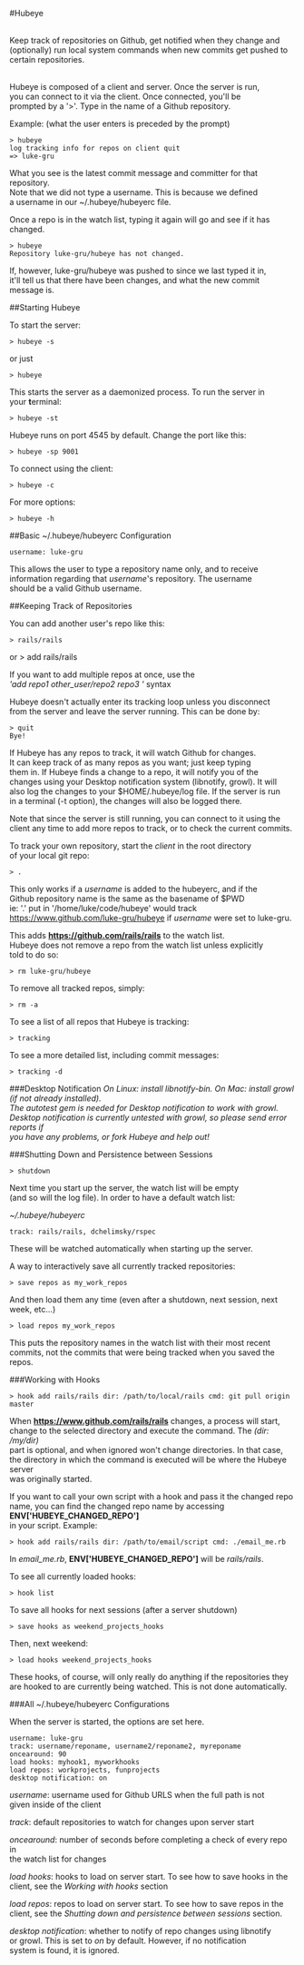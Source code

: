 #Hubeye

<br />
Keep track of repositories on Github, get notified when they change and<br />
(optionally) run local system commands when new commits get pushed to certain
repositories.<br />
<br />

Hubeye is composed of a client and server. Once the server is run,<br />
you can connect to it via the client. Once connected, you'll be<br />
prompted by a '>'. Type in the name of a Github repository.

Example: (what the user enters is preceded by the prompt)

    > hubeye
    log tracking info for repos on client quit
    => luke-gru

What you see is the latest commit message and committer for that repository.<br />
Note that we did not type a username. This is because we defined <br />
a username in our ~/.hubeye/hubeyerc file.

Once a repo is in the watch list, typing it again will go and see if it has
changed.

    > hubeye
    Repository luke-gru/hubeye has not changed.

If, however, luke-gru/hubeye was pushed to since we last typed it in, <br />
it'll tell us that there have been changes, and what the new commit <br />
message is.

##Starting Hubeye

To start the server:

    > hubeye -s
or just

    > hubeye

This starts the server as a daemonized process. To run the server in<br />
your <b>t</b>erminal:

    > hubeye -st

Hubeye runs on port 4545 by default. Change the port like this:

    > hubeye -sp 9001

To connect using the client:

    > hubeye -c

For more options:

    > hubeye -h


##Basic ~/.hubeye/hubeyerc Configuration

    username: luke-gru

This allows the user to type a repository name only, and to receive<br />
information regarding that <i>username</i>'s repository. The username<br />
should be a valid Github username.

##Keeping Track of Repositories

You can add another user's repo like this:

    > rails/rails
or
    > add rails/rails

If you want to add multiple repos at once, use the<br />
<i>'add repo1 other_user/repo2 repo3 '</i> syntax

Hubeye doesn't actually enter its tracking loop unless you disconnect<br />
from the server and leave the server running. This can be done by:

    > quit
    Bye!

If Hubeye has any repos to track, it will watch Github for changes.<br />
It can keep track of as many repos as you want; just keep typing<br />
them in. If Hubeye finds a change to a repo, it will notify you of the<br />
changes using your Desktop notification system (libnotify, growl). It will<br />
also log the changes to your $HOME/.hubeye/log file. If the server is run<br />
in a terminal (-t option), the changes will also be logged there.<br />

Note that since the server is still running, you can connect to it using the<br />
client any time to add more repos to track, or to check the current commits.

To track your own repository, start the <i>client</i> in the root directory<br />
of your local git repo:

    > .

This only works if a <i>username</i> is added to the hubeyerc, and if the<br />
Github repository name is the same as the basename of $PWD<br />
ie: '.' put in '/home/luke/code/hubeye' would track https://www.github.com/luke-gru/hubeye
if <i>username</i> were set to luke-gru.<br />


This adds <b>https://github.com/rails/rails</b> to the watch list.<br />
Hubeye does not remove a repo from the watch list unless explicitly<br />
told to do so:

    > rm luke-gru/hubeye

To remove all tracked repos, simply:

    > rm -a

To see a list of all repos that Hubeye is tracking:

    > tracking

To see a more detailed list, including commit messages:

    > tracking -d

###Desktop Notification
<i>On Linux: install libnotify-bin. On Mac: install growl (if not already installed).<br />
The autotest gem is needed for Desktop notification to work with growl.<br />
Desktop notification is currently untested with growl, so please send error reports if<br />
you have any problems, or fork Hubeye and help out!</i>

###Shutting Down and Persistence between Sessions

    > shutdown

Next time you start up the server, the watch list will be empty<br />
(and so will the log file). In order to have a default watch list:

<i>~/.hubeye/hubeyerc</i>

    track: rails/rails, dchelimsky/rspec

These will be watched automatically when starting up the server.<br />

A way to interactively save all currently tracked repositories:

    > save repos as my_work_repos

And then load them any time (even after a shutdown, next session, next week, etc...)

    > load repos my_work_repos

This puts the repository names in the watch list with their most recent commits,
not the commits that were being tracked when you saved the repos.

###Working with Hooks

    > hook add rails/rails dir: /path/to/local/rails cmd: git pull origin master

When <b>https://www.github.com/rails/rails</b> changes, a process will start, <br />
change to the selected directory and execute the command. The <i>(dir: /my/dir)</i><br />
part is optional, and when ignored won't change directories. In that case,<br />
the directory in which the command is executed will be where the Hubeye server<br />
was originally started.<br />

If you want to call your own script with a hook and pass it the changed repo<br />
name, you can find the changed repo name by accessing <b>ENV['HUBEYE_CHANGED_REPO']</b><br />
in your script. Example:

    > hook add rails/rails dir: /path/to/email/script cmd: ./email_me.rb

In <i>email_me.rb</i>, <b>ENV['HUBEYE_CHANGED_REPO']</b> will be <i>rails/rails</i>.

To see all currently loaded hooks:

    > hook list

To save all hooks for next sessions (after a server shutdown)

    > save hooks as weekend_projects_hooks

Then, next weekend:

    > load hooks weekend_projects_hooks

These hooks, of course, will only really do anything if the repositories they <br />
are hooked to are currently being watched. This is not done automatically.

###All ~/.hubeye/hubeyerc Configurations

When the server is started, the options are set here.

    username: luke-gru
    track: username/reponame, username2/reponame2, myreponame
    oncearound: 90
    load hooks: myhook1, myworkhooks
    load repos: workprojects, funprojects
    desktop notification: on

<i>username</i>: username used for Github URLS when the full path is not <br />
given inside of the client <br />

<i>track</i>: default repositories to watch for changes upon server start<br />

<i>oncearound</i>: number of seconds before completing a check of every repo in <br />
the watch list for changes <br />

<i>load hooks</i>: hooks to load on server start. To see how to save hooks in the <br />
client, see the <i>Working with hooks</i> section <br />

<i>load repos</i>: repos to load on server start. To see how to save repos in the <br />
client, see the <i>Shutting down and persistence between sessions</i> section.
<br />

<i>desktop notification</i>: whether to notify of repo changes using libnotify <br />
or growl. This is set to <i>on</i> by default. However, if no notification<br />
system is found, it is ignored.
